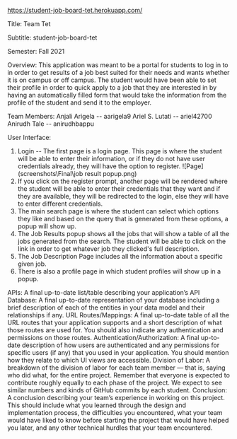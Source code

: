 https://student-job-board-tet.herokuapp.com/


Title: 
Team Tet

Subtitle: 
student-job-board-tet

Semester: 
Fall 2021

Overview: 
This application was meant to be a portal for students to log in to in order to get results of a job best suited for their needs and wants whether it is on campus or off campus. The student would have been able to set their profile in order to quick apply to a job that they are interested in by having an automatically filled form that would take the information from the profile of the student and send it to the employer.

Team Members: 
Anjali Arigela -- aarigela9 
Ariel S. Lutati  -- ariel42700
Anirudh Tale -- anirudhbappu

User Interface: 
1. Login -- The first page is a login page. This page is where the student will be able to enter their information, or if they do not have user credentials already, they will have the option to register.
![Page](screenshots\Final\job result popup.png) 
2. If you click on the register prompt, another page will be rendered where the student will be able to enter their credentials that they want and if they are available, they will be redirected to the login, else they will have to enter different credentials.
3. The main search page is where the student can select which options they like and based on the query that is generated from these options, a popup will show up.
4. The Job Results popup shows all the jobs that will show a table of all the jobs generated from the search. The student will be able to click on the link in order to get whatever job they clicked's full description.
5. The Job Description Page includes all the information about a specific given job.
6. There is also a profile page in which student profiles will show up in a popup.


APIs: A final up-to-date list/table describing your application’s API
Database: A final up-to-date representation of your database including a brief description of each of the entities in your data model and their relationships if any.
URL Routes/Mappings: A final up-to-date table of all the URL routes that your application supports and a short description of what those routes are used for. You should also indicate any authentication and permissions on those routes.
Authentication/Authorization: A final up-to-date description of how users are authenticated and any permissions for specific users (if any) that you used in your application. You should mention how they relate to which UI views are accessible.
Division of Labor: A breakdown of the division of labor for each team member — that is, saying who did what, for the entire project. Remember that everyone is expected to contribute roughly equally to each phase of the project. We expect to see similar numbers and kinds of GitHub commits by each student.
Conclusion: A conclusion describing your team’s experience in working on this project. This should include what you learned through the design and implementation process, the difficulties you encountered, what your team would have liked to know before starting the project that would have helped you later, and any other technical hurdles that your team encountered.